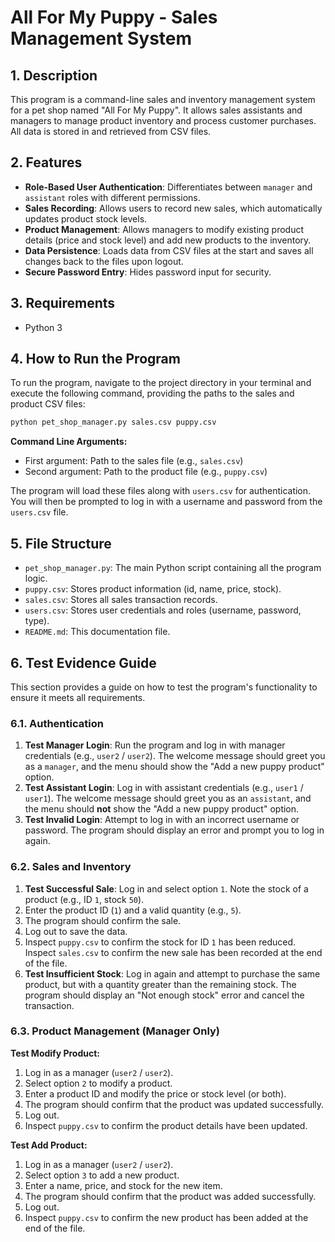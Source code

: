 # All For My Puppy - Sales Management System

## 1. Description

This program is a command-line sales and inventory management system for a pet shop named "All For My Puppy". It allows sales assistants and managers to manage product inventory and process customer purchases. All data is stored in and retrieved from CSV files.

## 2. Features

*   **Role-Based User Authentication**: Differentiates between `manager` and `assistant` roles with different permissions.
*   **Sales Recording**: Allows users to record new sales, which automatically updates product stock levels.
*   **Product Management**: Allows managers to modify existing product details (price and stock level) and add new products to the inventory.
*   **Data Persistence**: Loads data from CSV files at the start and saves all changes back to the files upon logout.
*   **Secure Password Entry**: Hides password input for security.

## 3. Requirements

*   Python 3

## 4. How to Run the Program

To run the program, navigate to the project directory in your terminal and execute the following command, providing the paths to the sales and product CSV files:

```bash
python pet_shop_manager.py sales.csv puppy.csv
```

**Command Line Arguments:**
*   First argument: Path to the sales file (e.g., `sales.csv`)
*   Second argument: Path to the product file (e.g., `puppy.csv`)

The program will load these files along with `users.csv` for authentication. You will then be prompted to log in with a username and password from the `users.csv` file.

## 5. File Structure

*   `pet_shop_manager.py`: The main Python script containing all the program logic.
*   `puppy.csv`: Stores product information (id, name, price, stock).
*   `sales.csv`: Stores all sales transaction records.
*   `users.csv`: Stores user credentials and roles (username, password, type).
*   `README.md`: This documentation file.

## 6. Test Evidence Guide

This section provides a guide on how to test the program's functionality to ensure it meets all requirements.

### 6.1. Authentication

1.  **Test Manager Login**: Run the program and log in with manager credentials (e.g., `user2` / `user2`). The welcome message should greet you as a `manager`, and the menu should show the "Add a new puppy product" option.
2.  **Test Assistant Login**: Log in with assistant credentials (e.g., `user1` / `user1`). The welcome message should greet you as an `assistant`, and the menu should **not** show the "Add a new puppy product" option.
3.  **Test Invalid Login**: Attempt to log in with an incorrect username or password. The program should display an error and prompt you to log in again.

### 6.2. Sales and Inventory

1.  **Test Successful Sale**: Log in and select option `1`. Note the stock of a product (e.g., ID `1`, stock `50`).
2.  Enter the product ID (`1`) and a valid quantity (e.g., `5`).
3.  The program should confirm the sale.
4.  Log out to save the data.
5.  Inspect `puppy.csv` to confirm the stock for ID `1` has been reduced. Inspect `sales.csv` to confirm the new sale has been recorded at the end of the file.
6.  **Test Insufficient Stock**: Log in again and attempt to purchase the same product, but with a quantity greater than the remaining stock. The program should display an "Not enough stock" error and cancel the transaction.

### 6.3. Product Management (Manager Only)

**Test Modify Product:**
1.  Log in as a manager (`user2` / `user2`).
2.  Select option `2` to modify a product.
3.  Enter a product ID and modify the price or stock level (or both).
4.  The program should confirm that the product was updated successfully.
5.  Log out.
6.  Inspect `puppy.csv` to confirm the product details have been updated.

**Test Add Product:**
1.  Log in as a manager (`user2` / `user2`).
2.  Select option `3` to add a new product.
3.  Enter a name, price, and stock for the new item.
4.  The program should confirm that the product was added successfully.
5.  Log out.
6.  Inspect `puppy.csv` to confirm the new product has been added at the end of the file.